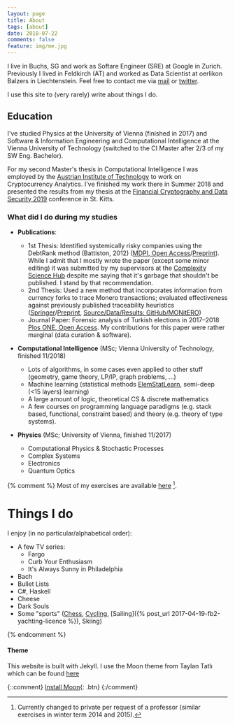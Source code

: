```yaml
---
layout: page
title: About
tags: [about]
date: 2018-07-22
comments: false
feature: img/me.jpg
---
```

I live in Buchs, SG and work as Softare Engineer (SRE) at Google in Zurich.
Previously I lived in Feldkirch (AT) and worked as Data Scientist at oerlikon Balzers in Liechtenstein.
Feel free to contact me via [mail](mailto:oerpli@outlook.com) or [twitter](http://twitter.com/oerpli).

I use this site to (very rarely) write about things I do. 

## Education
I've studied Physics at the University of Vienna (finished in 2017) and Software & Information Engineering and Computational Intelligence at the Vienna University of Technology (switched to the CI Master after 2/3 of my SW Eng. Bachelor). 

For my second Master's thesis in Computational Intelligence I was employed by the [Austrian Institute of Technology](http://ait.ac.at/) to work on Cryptocurrency Analytics.
I've finished my work there in Summer 2018 and presented the results from my thesis at the  [Financial Cryptography and Data Security 2019](http://fc19.ifca.ai/) conference in St. Kitts.


### What did I do during my studies

* **Publications**:
	* 1st Thesis: Identified systemically risky companies using the DebtRank method (Battiston, 2012) ([MDPI, Open Access](https://www.mdpi.com/1099-4300/20/10/792)/[Preprint](https://arxiv.org/abs/1801.10487)). While I admit that I mostly wrote the paper (except some minor editing) it was submitted by my supervisors at the [Complexity Science Hub](https://www.csh.ac.at/) despite me saying that it's garbage that shouldn't be published. I stand by that recommendation.
    * 2nd Thesis: Used a new method that incorporates information from currency forks to trace Monero transactions; evaluated effectiveness against previously published traceability heuristics ([Springer](https://link.springer.com/chapter/10.1007/978-3-030-32101-7_10)/[Preprint](https://arxiv.org/abs/1812.02808), [Source/Data/Results: GitHub/MONitERO](https://github.com/oerpli/MONitERO))
    * Journal Paper: Forensic analysis of Turkish elections in 2017–2018 [Plos ONE, Open Access](https://journals.plos.org/plosone/article?id=10.1371/journal.pone.0204975). My contributions for this paper were rather marginal (data curation & software).

* **Computational Intelligence** (MSc; Vienna University of Technology, finished 11/2018)
	* Lots of algorithms, in some cases even applied to other stuff (geometry, game theory, LP/IP, graph problems, ...)
	* Machine learning (statistical methods [ElemStatLearn](http://statweb.stanford.edu/~tibs/ElemStatLearn/), semi-deep (<15 layers) learning)
	* A large amount of logic, theoretical CS & discrete mathematics
    * A few courses on programming language paradigms (e.g. stack based, functional, constraint based) and theory (e.g. theory of type systems).

* **Physics** (MSc; University of Vienna, finished 11/2017)
	* Computational Physics & Stochastic Processes
	* Complex Systems
	* Electronics
	* Quantum Optics

{% comment %}
Most of my exercises are available [here](https://github.com/oerpli/exerCIses/) [^1].

[^1]: Currently changed to private per request of a professor (similar exercises in winter term 2014 and 2015).

# Things I do

I enjoy (in no particular/alphabetical order):

* A few TV series:
	* Fargo
	* Curb Your Enthusiasm
	* It's Always Sunny in Philadelphia
* Bach
* Bullet Lists
* C#, Haskell
* Cheese
* Dark Souls
* Some "sports" ([Chess](http://de.lichess.org/@/oerpli), [Cycling](https://www.strava.com/athletes/12093854), [Sailing]({% post_url 2017-04-19-fb2-yachting-licence %}), Skiing)

{% endcomment %}

#### Theme
This website is built with Jekyll. I use the Moon theme from Taylan Tatlı which can be found [here](https://github.com/TaylanTatli/Moon)

{::comment}
[Install Moon](https://github.com/TaylanTatli/Moon){: .btn}
{:/comment}
